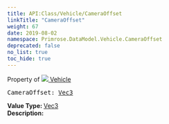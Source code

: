 ```yaml
---
title: API:Class/Vehicle/CameraOffset
linkTitle: "CameraOffset"
weight: 67
date: 2019-08-02
namespace: Primrose.DataModel.Vehicle.CameraOffset
deprecated: false
no_list: true
toc_hide: true
---
```

Property of <a href="/docs/api-reference/Class/Vehicle"><img src="/icons/silk/car.png"/>&nbsp;Vehicle</a>
<pre class="method-declaration">
CameraOffset: <a class="type" href="/docs/api-reference/DataType/Vec3">Vec3</a></pre>
<b>Value Type: </b>
<a class="type" href="/docs/api-reference/DataType/Vec3">Vec3</a>
<br/>
<b>Description: </b>